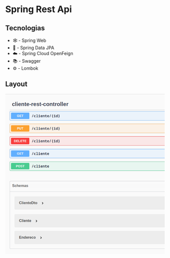 # Spring Rest Api

## Tecnologias

* 🕸️ - Spring Web
* 🎲 - Spring Data JPA
* ☁️ - Spring Cloud OpenFeign
* 📚 - Swagger
* ⚙️ - Lombok

## Layout

![](.github/layout.png)
